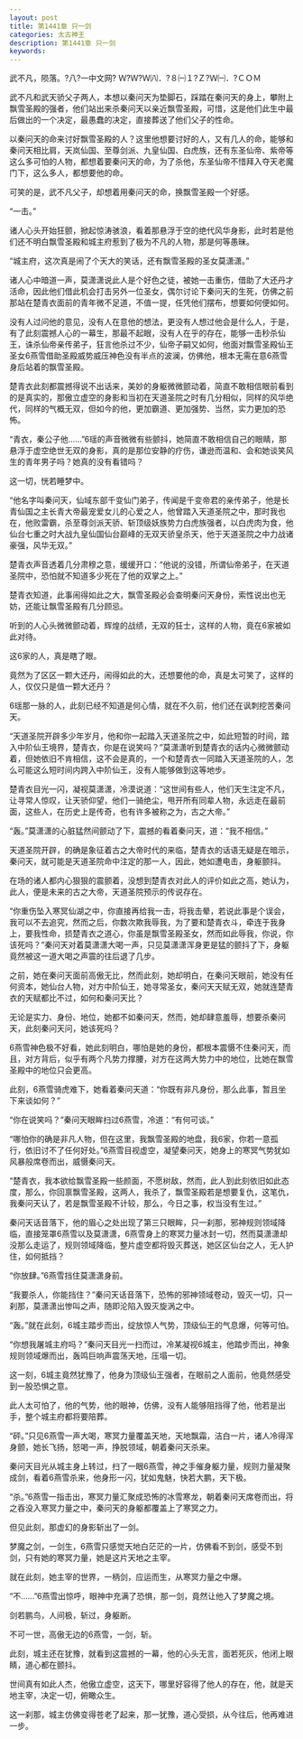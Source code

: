 ```yaml
---
layout: post
title: 第1441章 只一剑
categories: 太古神王
description: 第1441章 只一剑
keywords:
---
```


武不凡，陨落。?八?一中文网?  Ｗ?Ｗ?Ｗ㈧．?８㈠１?Ｚ?Ｗ㈠．?ＣＯＭ

武不凡和武天骄父子两人，本想以秦问天为垫脚石，踩踏在秦问天的身上，攀附上飘雪圣殿的强者，他们站出来杀秦问天以亲近飘雪圣殿，可惜，这是他们此生中最后做出的一个决定，最愚蠢的决定，直接葬送了他们父子的性命。

以秦问天的命来讨好飘雪圣殿的人？这里他想要讨好的人，又有几人的命，能够和秦问天相比肩，天岚仙国、至尊剑派、九皇仙国、白虎族，还有东圣仙帝、紫帝等这么多可怕的人物，都想着要秦问天的命，为了杀他，东圣仙帝不惜拜入夺天老魔门下，这么多人，都想要他的命。

可笑的是，武不凡父子，却想着用秦问天的命，换飘雪圣殿一个好感。

“一击。”

诸人心头开始狂颤，掀起惊涛骇浪，看着那悬浮于空的绝代风华身影，此时若是他们还不明白飘雪圣殿和城主府惹到了极为不凡的人物，那是何等愚昧。

“城主府，这次真是闹了个天大的笑话，还有飘雪圣殿的圣女莫潇潇。”

诸人心中暗道一声，莫潇潇说此人是个好色之徒，被她一击重伤，借助了大还丹才活命，因此他们借此机会打击另外一位圣女，偶尔讨论下秦问天的生死，仿佛之前那站在楚青衣面前的青年微不足道，不值一提，任凭他们摆布，想要如何便如何。

没有人过问他的意见，没有人在意他的想法，更没有人想过他会是什么人，于是，有了此刻震撼人心的一幕生，那最不起眼，没有人在乎的存在，能够一击秒杀仙王，诛杀仙帝亲传弟子，狂言他杀过不少，仙帝子嗣又如何，他面对飘雪圣殿仙王圣女6燕雪借助圣殿威势威压神色没有半点的波澜，仿佛他，根本无需在意6燕雪身后站着的飘雪圣殿。

楚青衣此刻都震撼得说不出话来，美妙的身躯微微颤动着，简直不敢相信眼前看到的是真实的，那傲立虚空的身影和当初在天道圣院之时有几分相似，同样的风华绝代，同样的气概无双，但如今的他，更加霸道、更加强势、当然，实力更加的恐怖。

“青衣，秦公子他……”6瑶的声音微微有些颤抖，她简直不敢相信自己的眼睛，那悬浮于虚空绝世无双的身影，真的是那位安静的疗伤，谦逊而温和、会和她谈笑风生的青年男子吗？她真的没有看错吗？

这一切，恍若睡梦中。

“他名字叫秦问天，仙域东部千变仙门弟子，传闻是千变帝君的亲传弟子，他是长青仙国之主长青大帝最宠爱女儿的心爱之人，他曾踏入天道圣院之中，那时我也在，他败雷霸，杀至尊剑派天骄、斩顶级妖族势力白虎族强者，以白虎肉为食，他仙台七重之时大战九皇仙国仙台巅峰的无双天骄皇杀天，他于天道圣院之中力战诸豪强，风华无双。”

楚青衣声音透着几分肃穆之意，缓缓开口：“他说的没错，所谓仙帝弟子，在天道圣院中，恐怕就不知道多少死在了他的双掌之上。”

楚青衣知道，此事闹得如此之大，飘雪圣殿必会查明秦问天身份，索性说出也无妨，还能让飘雪圣殿有几分顾忌。

听到的人心头微微颤动着，辉煌的战绩，无双的狂士，这样的人物，竟在6家被如此对待。

这6家的人，真是瞎了眼。

竟然为了区区一颗大还丹，闹得如此的大，还想要他的命，真是太可笑了，这样的人，仅仅只是值一颗大还丹？

6瑶那一脉的人，此刻已经不知道是何心情，就在不久前，他们还在讽刺挖苦秦问天。

“天道圣院开辟多少年岁月，他和你一起踏入天道圣院之中，如此短暂的时间，踏入中阶仙王境界，楚青衣，你是在说笑吗？”莫潇潇听到楚青衣的话内心微微颤动着，但她依旧不肯相信，这不会是真的，一个和楚青衣一同踏入天道圣院的人，怎么可能这么短时间内跨入中阶仙王，没有人能够做到这等地步。

楚青衣目光一闪，凝视莫潇潇，冷漠说道：“这世间有些人，他们天生注定不凡，让寻常人惊叹，让天骄仰望，他们一骑绝尘，甩开所有同辈人物，永远走在最前面，这些人，在历史上是传奇，也有许多被称之为，古之大帝。”

“轰。”莫潇潇的心脏猛然间颤动了下，震撼的看着秦问天，道：“我不相信。”

天道圣院开辟，的确是象征着古之大帝时代的来临，楚青衣的话语无疑是在暗示，秦问天，就可能是天道圣院命中注定的那一人，因此，她如遭电击，身躯颤抖。

在场的诸人都内心狠狠的震颤着，没想到楚青衣对此人的评价如此之高，她认为，此人，便是未来的古之大帝，天道圣院预示的传说存在。

“你重伤坠入寒冥仙湖之中，你直接再给我一击，将我击晕，若说此事是个误会，我可以不去追究，然而之后，你数次欺我辱我，为了要和楚青衣斗，牵连于我身上，要我性命，损楚青衣之道心，你虽是飘雪圣殿圣女，然而如此辱我，你说，你该死吗？”秦问天对着莫潇潇大喝一声，只见莫潇潇浑身更是猛的颤抖了下，身躯竟然被这一道大喝之声震的往后退了几步。

之前，她在秦问天面前高傲无比，然而此刻，她却明白，在秦问天眼前，她没有任何资本，她仙台人物，对方中阶仙王，她寻常圣女，秦问天天赋无双，她就连楚青衣的天赋都比不过，如何和秦问天比？

无论是实力、身份、地位，她都不如秦问天，然而，她却肆意羞辱，想要杀秦问天，此刻秦问天问，她该死吗？

6燕雪神色极不好看，她此刻明白，哪怕是她的身份，都根本震慑不住秦问天，而且，对方背后，似乎有两个凡势力撑腰，对方在这两大势力中的地位，比她在飘雪圣殿中的地位只会更高。

此刻，6燕雪骑虎难下，她看着秦问天道：“你既有非凡身份，那么此事，暂且坐下来谈如何？”

“你在说笑吗？”秦问天眼眸扫过6燕雪，冷道：“有何可谈。”

“哪怕你的确是非凡人物，但在这里，我飘雪圣殿的地盘，我6家，你若一意孤行，依旧讨不了任何好处。”6燕雪目视虚空，凝望秦问天，她身上的寒冥气势犹如风暴般席卷而出，威慑秦问天。

“楚青衣，我本欲给飘雪圣殿一些颜面，不愿树敌，然而，此人到此刻依旧如此态度，那么，你回禀飘雪圣殿，这两人，我杀了，飘雪圣殿若是想要复仇，这笔仇，我秦问天认了，若是飘雪圣殿不计较，那么，今日之事，权当没有生过。”

秦问天话音落下，他的眉心之处出现了第三只眼眸，只一刹那，邪神规则领域降临，直接笼罩6燕雪以及莫潇潇，6燕雪身上的寒冥力量冰封一切，然而莫潇潇却没那么走运了，规则领域降临，整片虚空都将毁灭葬送，她区区仙台之人，无人护住，如何抵挡？

“你放肆。”6燕雪挡住莫潇潇身前。

“我要杀人，你能挡住？”秦问天话音落下，恐怖的邪神领域卷动，毁灭一切，只一刹那，莫潇潇出惨叫之声，随即沦陷入毁灭旋涡之中。

“轰。”就在此刻，6城主踏步而出，绽放惊人气势，顶级仙王的气息爆，何等可怕。

“你想我屠城主府吗？”秦问天目光一扫而过，冷某凝视6城主，他踏步而出，神象规则领域爆而出，轰鸣巨响声震荡天地，压塌一切。

这一刻，6城主竟然犹豫了，他身为顶级仙王强者，在眼前之人面前，他竟然感受到一股恐惧之意。

此人太可怕了，他的气势，他的眼神，仿佛，没有人能够阻挡得了他，他若是出手，整个城主府都将要陪葬。

“砰。”只见6燕雪一声大喝，寒冥力量覆盖天地，天地飘霜，洁白一片，诸人冷得浑身颤，她长飞扬，怒喝一声，挣脱领域，朝着秦问天杀来。

秦问天目光从城主身上转过，扫了一眼6燕雪，神之手催身躯力量，规则力量凝聚成剑，看着6燕雪杀来，他身形一闪，犹如鬼魅，快若大鹏，天下极。

“杀。”6燕雪一指击出，寒冥力量汇聚成恐怖的冰雪寒龙，朝着秦问天席卷而出，将之吞没入寒冥力量之中，秦问天的身躯都覆盖上了寒冥之力。

但见此刻，那虚幻的身影斩出了一剑。

梦魔之剑，一剑生，6燕雪只感觉天地白茫茫的一片，仿佛看不到剑，感受不到剑，只有她的寒冥力量，她是这片天地之主宰。

就在此刻，她主宰的世界，一柄剑，应运而生，从寒冥力量之中爆。

“不……”6燕雪出惊呼，眼神中充满了恐惧，那一剑，竟然让他入了梦魔之境。

剑若鹏鸟，人间极，斩过，身躯断。

不可一世，高傲无边的6燕雪，一剑，斩。

此刻，城主还在犹豫，就看到这震撼的一幕，他的心头无言，面若死灰，他闭上眼睛，道心都在颤抖。

世间真有如此人杰，他傲立虚空，这天下，哪里好容得了他人的存在，他，就是天地主宰，决定一切，俯瞰众生。

这一刹那，城主仿佛变得苍老了起来，那一犹豫，道心受损，从今往后，他再难进一步。
